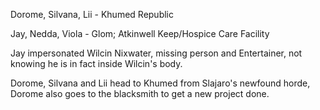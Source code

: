 Dorome, Silvana, Lii - Khumed Republic

Jay, Nedda, Viola - Glom; Atkinwell Keep/Hospice Care Facility

Jay impersonated Wilcin Nixwater, missing person and Entertainer, not knowing he is in fact inside Wilcin's body.

Dorome, Silvana and Lii head to Khumed from Slajaro's newfound horde, Dorome also goes to the blacksmith to get a new project done.

